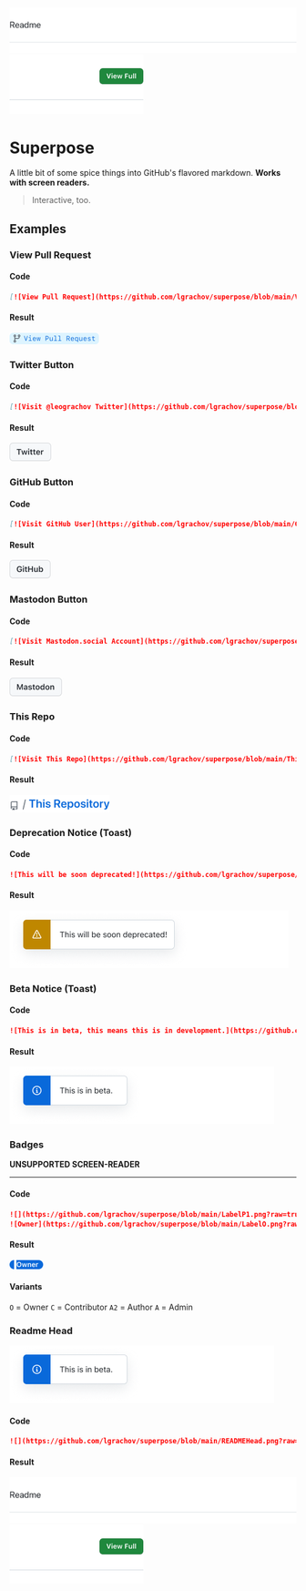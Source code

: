 ![](https://github.com/lgrachov/superpose/blob/main/READMEHead.png?raw=true)[![View Full](https://github.com/lgrachov/superpose/blob/main/READMEHeadB.png?raw=true)]([https://](https://github.com/lgrachov/superpose/blob/main/README.md))
# Superpose
A little bit of some spice things into GitHub's flavored markdown. **Works with screen readers.**
> Interactive, too.
## Examples
### View Pull Request
#### Code
```md
[![View Pull Request](https://github.com/lgrachov/superpose/blob/main/ViewPull.png?raw=true)](https://github.com)
```
#### Result
[![View Pull Request](https://github.com/lgrachov/superpose/blob/main/ViewPull.png?raw=true)](https://github.com)
### Twitter Button
#### Code
```md
[![Visit @leograchov Twitter](https://github.com/lgrachov/superpose/blob/main/TwitterBTN.png?raw=true)](https://twitter.com/leograchov)
```
#### Result
[![Visit Twitter User](https://github.com/lgrachov/superpose/blob/main/TwitterBTN.png?raw=true)](https://twitter.com/leograchov)
### GitHub Button
#### Code
```md
[![Visit GitHub User](https://github.com/lgrachov/superpose/blob/main/GitHubBTN.png?raw=true)](https://github.com/lgrachov)
```
#### Result
[![Visit GitHub User](https://github.com/lgrachov/superpose/blob/main/GitHubBTN.png?raw=true)](https://github.com/lgrachov)
### Mastodon Button
#### Code
```md
[![Visit Mastodon.social Account](https://github.com/lgrachov/superpose/blob/main/MastodonBTN.png?raw=true)](https://mastodon.social/@leograchov)
```
#### Result
[![Visit Mastodon.social Account](https://github.com/lgrachov/superpose/blob/main/MastodonBTN.png?raw=true)](https://mastodon.social/@leograchov)
### This Repo
#### Code
```md
[![Visit This Repo](https://github.com/lgrachov/superpose/blob/main/Thisrepo.png?raw=true)](https://github.com/lgrachov/superpose)
```
#### Result
[![Visit This Repo](https://github.com/lgrachov/superpose/blob/main/Thisrepo.png?raw=true)](https://github.com/lgrachov/superpose)
### Deprecation Notice (Toast)
#### Code
```md
![This will be soon deprecated!](https://github.com/lgrachov/superpose/blob/main/DeprWarn.png?raw=true)
```
#### Result
![This will be soon deprecated!](https://github.com/lgrachov/superpose/blob/main/DeprWarn.png?raw=true)
### Beta Notice (Toast)
#### Code
```md
![This is in beta, this means this is in development.](https://github.com/lgrachov/superpose/blob/main/BetaInfo.png?raw=true)
```
#### Result
![This is in beta, this means this is in development.](https://github.com/lgrachov/superpose/blob/main/BetaInfo.png?raw=true)
### Badges
**UNSUPPORTED SCREEN-READER**
***
#### Code
```md
![](https://github.com/lgrachov/superpose/blob/main/LabelP1.png?raw=true)
![Owner](https://github.com/lgrachov/superpose/blob/main/LabelO.png?raw=true)![](https://github.com/lgrachov/superpose/blob/main/LabelP2.png?raw=true)
```
#### Result
![](https://github.com/lgrachov/superpose/blob/main/LabelP1.png?raw=true)
![Owner](https://github.com/lgrachov/superpose/blob/main/LabelO.png?raw=true)![](https://github.com/lgrachov/superpose/blob/main/LabelP2.png?raw=true)
#### Variants
`O` = Owner
`C` = Contributor
`A2` = Author
`A` = Admin
### Readme Head
![This is in beta, this means this is in development.](https://github.com/lgrachov/superpose/blob/main/BetaInfo.png?raw=true)
#### Code
```md
![](https://github.com/lgrachov/superpose/blob/main/READMEHead.png?raw=true)[![View Full](https://github.com/lgrachov/superpose/blob/main/READMEHeadB.png?raw=true)]([https://](https://github.com/lgrachov/superpose/blob/main/README.md))
```
#### Result
![](https://github.com/lgrachov/superpose/blob/main/READMEHead.png?raw=true)[![View Full](https://github.com/lgrachov/superpose/blob/main/READMEHeadB.png?raw=true)]([https://](https://github.com/lgrachov/superpose/blob/main/README.md))